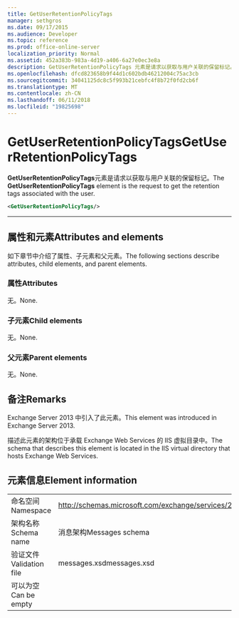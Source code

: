 ```yaml
---
title: GetUserRetentionPolicyTags
manager: sethgros
ms.date: 09/17/2015
ms.audience: Developer
ms.topic: reference
ms.prod: office-online-server
localization_priority: Normal
ms.assetid: 452a383b-983a-4d19-a406-6a27e0ec3e8a
description: GetUserRetentionPolicyTags 元素是请求以获取与用户关联的保留标记。
ms.openlocfilehash: dfcd823658b9f44d1c602bdb46212004c75ac3cb
ms.sourcegitcommit: 34041125dc8c5f993b21cebfc4f8b72f0fd2cb6f
ms.translationtype: MT
ms.contentlocale: zh-CN
ms.lasthandoff: 06/11/2018
ms.locfileid: "19825698"
---
```

# <a name="getuserretentionpolicytags"></a><span data-ttu-id="87b13-103">GetUserRetentionPolicyTags</span><span class="sxs-lookup"><span data-stu-id="87b13-103">GetUserRetentionPolicyTags</span></span>

<span data-ttu-id="87b13-104">**GetUserRetentionPolicyTags**元素是请求以获取与用户关联的保留标记。</span><span class="sxs-lookup"><span data-stu-id="87b13-104">The **GetUserRetentionPolicyTags** element is the request to get the retention tags associated with the user.</span></span> 
  
```XML
<GetUserRetentionPolicyTags/>

```

 ****
## <a name="attributes-and-elements"></a><span data-ttu-id="87b13-105">属性和元素</span><span class="sxs-lookup"><span data-stu-id="87b13-105">Attributes and elements</span></span>

<span data-ttu-id="87b13-106">如下章节中介绍了属性、子元素和父元素。</span><span class="sxs-lookup"><span data-stu-id="87b13-106">The following sections describe attributes, child elements, and parent elements.</span></span>
  
### <a name="attributes"></a><span data-ttu-id="87b13-107">属性</span><span class="sxs-lookup"><span data-stu-id="87b13-107">Attributes</span></span>

<span data-ttu-id="87b13-108">无。</span><span class="sxs-lookup"><span data-stu-id="87b13-108">None.</span></span>
  
### <a name="child-elements"></a><span data-ttu-id="87b13-109">子元素</span><span class="sxs-lookup"><span data-stu-id="87b13-109">Child elements</span></span>

<span data-ttu-id="87b13-110">无。</span><span class="sxs-lookup"><span data-stu-id="87b13-110">None.</span></span>
  
### <a name="parent-elements"></a><span data-ttu-id="87b13-111">父元素</span><span class="sxs-lookup"><span data-stu-id="87b13-111">Parent elements</span></span>

<span data-ttu-id="87b13-112">无。</span><span class="sxs-lookup"><span data-stu-id="87b13-112">None.</span></span>
  
## <a name="remarks"></a><span data-ttu-id="87b13-113">备注</span><span class="sxs-lookup"><span data-stu-id="87b13-113">Remarks</span></span>

<span data-ttu-id="87b13-114">Exchange Server 2013 中引入了此元素。</span><span class="sxs-lookup"><span data-stu-id="87b13-114">This element was introduced in Exchange Server 2013.</span></span>
  
<span data-ttu-id="87b13-115">描述此元素的架构位于承载 Exchange Web Services 的 IIS 虚拟目录中。</span><span class="sxs-lookup"><span data-stu-id="87b13-115">The schema that describes this element is located in the IIS virtual directory that hosts Exchange Web Services.</span></span>
  
## <a name="element-information"></a><span data-ttu-id="87b13-116">元素信息</span><span class="sxs-lookup"><span data-stu-id="87b13-116">Element information</span></span>

|||
|:-----|:-----|
|<span data-ttu-id="87b13-117">命名空间</span><span class="sxs-lookup"><span data-stu-id="87b13-117">Namespace</span></span>  <br/> |http://schemas.microsoft.com/exchange/services/2006/messages  <br/> |
|<span data-ttu-id="87b13-118">架构名称</span><span class="sxs-lookup"><span data-stu-id="87b13-118">Schema name</span></span>  <br/> |<span data-ttu-id="87b13-119">消息架构</span><span class="sxs-lookup"><span data-stu-id="87b13-119">Messages schema</span></span>  <br/> |
|<span data-ttu-id="87b13-120">验证文件</span><span class="sxs-lookup"><span data-stu-id="87b13-120">Validation file</span></span>  <br/> |<span data-ttu-id="87b13-121">messages.xsd</span><span class="sxs-lookup"><span data-stu-id="87b13-121">messages.xsd</span></span>  <br/> |
|<span data-ttu-id="87b13-122">可以为空</span><span class="sxs-lookup"><span data-stu-id="87b13-122">Can be empty</span></span>  <br/> ||
   

